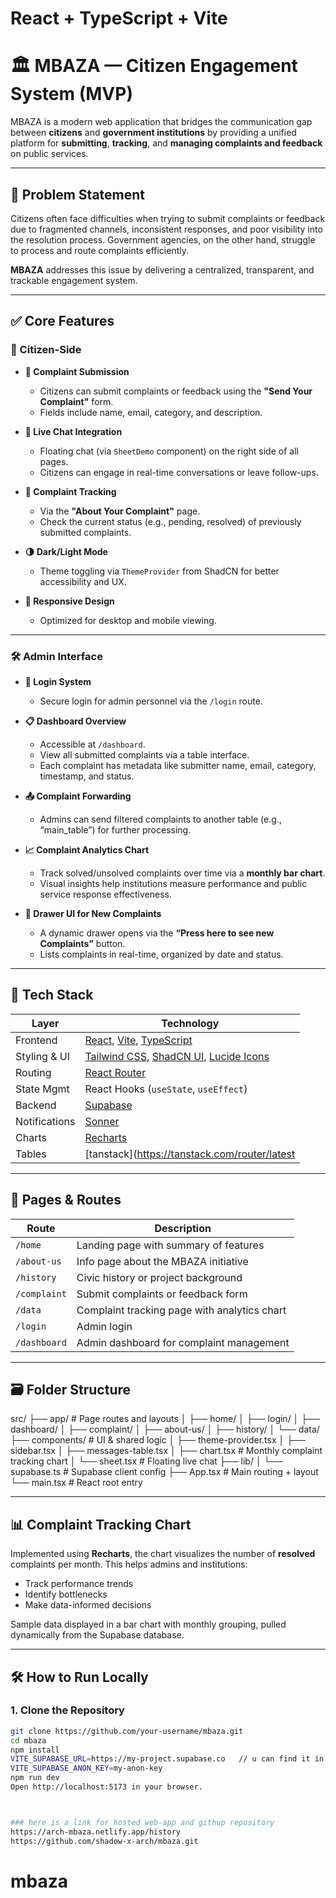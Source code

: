 # React + TypeScript + Vite

# 🏛️ MBAZA — Citizen Engagement System (MVP)

MBAZA is a modern web application that bridges the communication gap between **citizens** and **government institutions** by providing a unified platform for **submitting**, **tracking**, and **managing complaints and feedback** on public services.

---

## 🚩 Problem Statement

Citizens often face difficulties when trying to submit complaints or feedback due to fragmented channels, inconsistent responses, and poor visibility into the resolution process. Government agencies, on the other hand, struggle to process and route complaints efficiently.

**MBAZA** addresses this issue by delivering a centralized, transparent, and trackable engagement system.

---

## ✅ Core Features

### 👤 Citizen-Side

- **📝 Complaint Submission**

  - Citizens can submit complaints or feedback using the **"Send Your Complaint"** form.
  - Fields include name, email, category, and description.

- **💬 Live Chat Integration**

  - Floating chat (via `SheetDemo` component) on the right side of all pages.
  - Citizens can engage in real-time conversations or leave follow-ups.

- **🔎 Complaint Tracking**

  - Via the **"About Your Complaint"** page.
  - Check the current status (e.g., pending, resolved) of previously submitted complaints.

- **🌗 Dark/Light Mode**

  - Theme toggling via `ThemeProvider` from ShadCN for better accessibility and UX.

- **📱 Responsive Design**
  - Optimized for desktop and mobile viewing.

---

### 🛠️ Admin Interface

- **🔐 Login System**

  - Secure login for admin personnel via the `/login` route.

- **📋 Dashboard Overview**

  - Accessible at `/dashboard`.
  - View all submitted complaints via a table interface.
  - Each complaint has metadata like submitter name, email, category, timestamp, and status.

- **📤 Complaint Forwarding**

  - Admins can send filtered complaints to another table (e.g., “main_table”) for further processing.

- **📈 Complaint Analytics Chart**

  - Track solved/unsolved complaints over time via a **monthly bar chart**.
  - Visual insights help institutions measure performance and public service response effectiveness.

- **🧾 Drawer UI for New Complaints**
  - A dynamic drawer opens via the **“Press here to see new Complaints”** button.
  - Lists complaints in real-time, organized by date and status.

---

## 🔧 Tech Stack

| Layer         | Technology                                                                                                         |
| ------------- | ------------------------------------------------------------------------------------------------------------------ |
| Frontend      | [React](https://reactjs.org/), [Vite](https://vitejs.dev/), [TypeScript](https://www.typescriptlang.org/)          |
| Styling & UI  | [Tailwind CSS](https://tailwindcss.com/), [ShadCN UI](https://ui.shadcn.com/), [Lucide Icons](https://lucide.dev/) |
| Routing       | [React Router](https://reactrouter.com/)                                                                           |
| State Mgmt    | React Hooks (`useState`, `useEffect`)                                                                              |
| Backend       | [Supabase](https://supabase.com/)                                                                                  |
| Notifications | [Sonner](https://sonner.emilkowal.ski/)                                                                            |
| Charts        | [Recharts](https://recharts.org/)                                                                                  |
| Tables        | [tanstack](https://tanstack.com/router/latest                                                                      |

---

## 🧭 Pages & Routes

| Route        | Description                                  |
| ------------ | -------------------------------------------- |
| `/home`      | Landing page with summary of features        |
| `/about-us`  | Info page about the MBAZA initiative         |
| `/history`   | Civic history or project background          |
| `/complaint` | Submit complaints or feedback form           |
| `/data`      | Complaint tracking page with analytics chart |
| `/login`     | Admin login                                  |
| `/dashboard` | Admin dashboard for complaint management     |

---

## 🗃️ Folder Structure

src/
├── app/ # Page routes and layouts
│ ├── home/
│ ├── login/
│ ├── dashboard/
│ ├── complaint/
│ ├── about-us/
│ ├── history/
│ └── data/
├── components/ # UI & shared logic
│ ├── theme-provider.tsx
│ ├── sidebar.tsx
│ ├── messages-table.tsx
│ ├── chart.tsx # Monthly complaint tracking chart
│ └── sheet.tsx # Floating live chat
├── lib/
│ └── supabase.ts # Supabase client config
├── App.tsx # Main routing + layout
└── main.tsx # React root entry

---

## 📊 Complaint Tracking Chart

Implemented using **Recharts**, the chart visualizes the number of **resolved** complaints per month. This helps admins and institutions:

- Track performance trends
- Identify bottlenecks
- Make data-informed decisions

Sample data displayed in a bar chart with monthly grouping, pulled dynamically from the Supabase database.

---

## 🛠️ How to Run Locally

### 1. Clone the Repository

```bash
git clone https://github.com/your-username/mbaza.git
cd mbaza
npm install
VITE_SUPABASE_URL=https://my-project.supabase.co   // u can find it in git hub file called ".env"
VITE_SUPABASE_ANON_KEY=my-anon-key
npm run dev
Open http://localhost:5173 in your browser.



### here is a link for hosted web-app and githup repository
https://arch-mbaza.netlify.app/history
https://github.com/shadow-x-arch/mbaza.git

```

# mbaza
